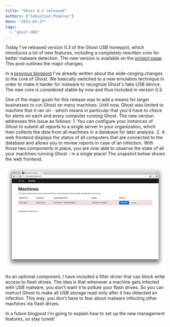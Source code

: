 ```yaml
---
title: "Ghost 0.3 released"
authors: ["Sebastian Poeplau"]
date: "2013-03-27"
tags: 
  - "ghost-d68"
---
```


Today I've released version 0.3 of the Ghost USB honeypot, which introduces a lot of new features, including a completely rewritten core for better malware detection. The new version is available on the [project page](https://code.google.com/p/ghost-usb-honeypot/). This post outlines the major changes.

In a [previous blogpost](https://honeynet.org/node/1005) I've already written about the wide-ranging changes to the core of Ghost. We basically switched to a new emulation technique in order to make it harder for malware to recognize Ghost's fake USB device. The new core is considered stable by now and thus included in version 0.3.

One of the major goals for this release was to add a means for larger businesses to run Ghost on many machines. Until now, Ghost was limited to machine that it ran on - which means in particular that you'd have to check for alerts on each and every computer running Ghost. The new version addresses this issue as follows: 1. You can configure your instances of Ghost to submit all reports to a single server in your organization, which then collects the data from all machines in a database for later analysis. 2. A web frontend displays the status of all computers that are connected to the database and allows you to review reports in case of an infection. With those two components in place, you are now able to observe the state of all your machines running Ghost - in a single place! The snapshot below shows the web frontend.

![](images/drupal_image_1034.png)

As an optional component, I have included a filter driver that can block write access to flash drives. The idea is that whenever a machine gets infected with USB malware, you don't want it to pollute your flash drives. So you can instruct Ghost to make all USB storage read-only after it has detected an infection. This way, you don't have to fear about malware infecting other machines via flash drives.

In a future blogpost I'm going to explain how to set up the new management features, so stay tuned!
